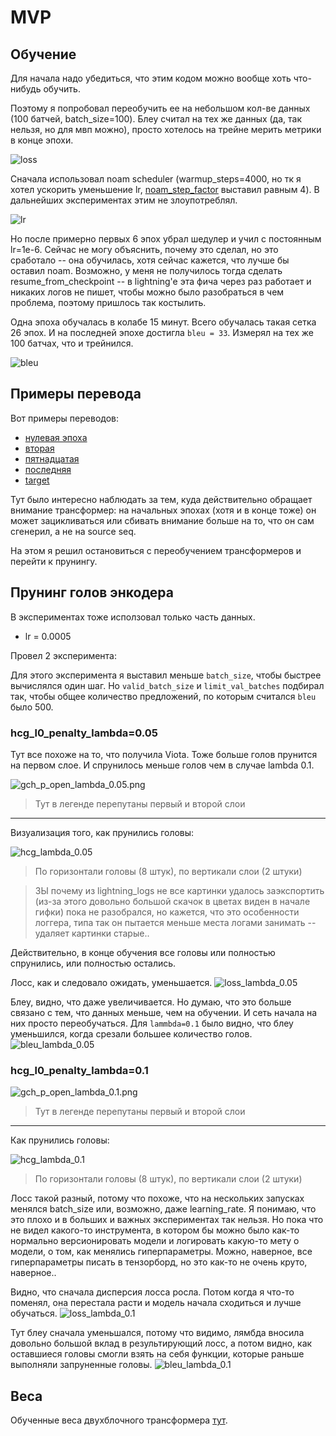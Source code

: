 # MVP

## Обучение

Для начала надо убедиться, что этим кодом можно вообще хоть что-нибудь обучить.

Поэтому я попробовал переобучить ее на небольшом кол-ве данных (100 батчей, batch_size=100).
Блеу считал на тех же данных (да, так нельзя, но для мвп можно), просто хотелось на трейне мерить
метрики в конце эпохи.

![loss](resources/2blocks/loss.png)

Сначала использовал noam scheduler (warmup_steps=4000, но тк я хотел ускорить уменьшение lr, [noam_step_factor](https://github.com/mrsndmn/dls-nmt-project/blob/5425c5d447ccf93eecee33ccfff51e4b5881a8af/pl_transformer.py#L153) выставил равным 4). В дальнейших экспериментах этим не злоупотреблял.

![lr](resources/2blocks/lr.png)

Но после примерно первых 6 эпох убрал шедулер и учил с постоянным lr=1e-6. Сейчас не могу объяснить, почему это сделал, но это сработало -- она обучилась, хотя сейчас кажется, что лучше бы оставил noam. Возможно, у меня не получилось тогда
сделать resume_from_checkpoint -- в lightning'e эта фича через раз работает и никаких логов не пишет, чтобы можно было разобраться в чем проблема, поэтому пришлось так костылить.

Одна эпоха обучалась в колабе 15 минут. Всего обучалась такая сетка 26 эпох. И на последней эпохе достигла `bleu = 33`. Измерял на тех же 100 батчах, что и трейнился.

![bleu](resources/2blocks/bleu.png)

## Примеры перевода

Вот примеры переводов:
* [нулевая эпоха](resources/2blocks/0epoch_translation.txt)
* [вторая](resources/2blocks/2epoch_translation.txt)
* [пятнадцатая](resources/2blocks/15epoch_translation.txt)
* [последняя](resources/2blocks/26epoch_translation.txt)
* [target](resources/2blocks/target_translation.txt)

Тут было интересно наблюдать за тем, куда действительно обращает внимание трансформер:
на начальных эпохах (хотя и в конце тоже) он может зацикливаться или сбивать внимание
больше на то, что он сам сгенерил, а не на source seq.

На этом я решил остановиться с переобучением трансформеров и перейти к прунингу.

## Прунинг голов энкодера

В экспериментах тоже исползовал только часть данных.
* lr = 0.0005

Провел 2 эксперимента:

Для этого эксперимента я выставил меньше `batch_size`, чтобы быстрее вычислялся один шаг. Но `valid_batch_size` и `limit_val_batches` подбирал так, чтобы общее количество предложений, по которым считался `bleu` было 500.


### hcg_l0_penalty_lambda=0.05

Тут все похоже на то, что получила Viota. Тоже больше голов прунится на первом слое.
И спрунилось меньше голов чем в случае lambda 0.1.

![gch_p_open_lambda_0.05.png](resources/2blocks/gch_p_open_lambda_0.05.png)
> Тут в легенде перепутаны первый и второй слои

---
Визуализация того, как прунились головы:

![hcg_lambda_0.05](resources/2blocks/hcg_lambda_0.05.gif)
> По горизонтали головы (8 штук), по вертикали слои (2 штуки)

> ЗЫ почему из lightning_logs не все картинки удалось заэкспортить (из-за этого довольно большой скачок в цветах виден в начале гифки) пока не разобрался, но кажется, что это особенности логгера, типа так он пытается меньше места логами занимать -- удаляет картинки старые..

Действительно, в конце обучения все головы или полностью спрунились, или полностью остались.

Лосс, как и следовало ожидать, уменьшается.
![loss_lambda_0.05](resources/2blocks/loss_lambda_0.05.png)

Блеу, видно, что даже увеличивается. Но думаю, что это больше связано с тем, что данных меньше, чем на обучении.
И сеть начала на них просто переобучаться. Для `lammbda=0.1` было видно, что блеу уменьшился, когда срезали большее количество голов.
![bleu_lambda_0.05](resources/2blocks/bleu_lambda_0.05.png)


### hcg_l0_penalty_lambda=0.1

![gch_p_open_lambda_0.1.png](resources/2blocks/gch_p_open_lambda_0.1.png)
> Тут в легенде перепутаны первый и второй слои

---
Как прунились головы:

![hcg_lambda_0.1](resources/2blocks/hcg_lambda_0.1.gif)
> По горизонтали головы (8 штук), по вертикали слои (2 штуки)


Лосс такой разный, потому что похоже, что на нескольких запусках менялся batch_size или, возможно, даже learning_rate.
Я понимаю, что это плохо и в больших и важных экспериментах так нельзя. Но пока что не видел какого-то инструмента,
в котором бы можно было как-то нормально версионировать модели и логировать какую-то мету о модели, о том, как менялись
гиперпараметры. Можно, наверное, все гиперпараметры писать в тензорборд, но это как-то не очень круто, наверное..

Видно, что сначала дисперсия лосса росла. Потом когда я что-то поменял, она перестала расти и модель начала сходиться и лучше обучаться.
![loss_lambda_0.1](resources/2blocks/loss_lambda_0.1.png)

Тут блеу сначала уменьшался, потому что видимо, лямбда вносила довольно большой вклад в результирующий лосс, а потом видно, как оставшиеся головы смогли взять на себя функции, которые раньше выполняли запруненные головы.
![bleu_lambda_0.1](resources/2blocks/bleu_lambda_0.1.png)


## Веса

Обученные веса двухблочного трансформера [тут](https://drive.google.com/drive/folders/10Sp-fjyNLp9IGlaGcdt-iWn3z0X_sR8e?usp=sharing).
